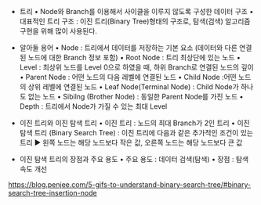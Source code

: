 * 트리
  • Node와 Branch를 이용해서 사이클을 이루지 않도록 구성한 데이터 구조
  • 대표적인 트리 구조 : 이진 트리(Binary Tree)형태의 구조로, 탐색(검색) 알고리즘 구현을 위해 많이 사용된다.

* 알아둘 용어
 • Node : 트리에서 데이터를 저장하는 기본 요소 (데이터와 다른 연결된 노드에 대한 Branch 정보 포함)
 • Root Node : 트리 최상단에 있는 노드
 • Level : 최상위 노드를 Level 0으로 하였을 때, 하위 Branch로 연결된 노드의 깊이
 • Parent Node : 어떤 노드의 다음 레벨에 연결된 노드
 • Child Node :어떤 노드의 상위 레벨에 연결된 노드
 • Leaf Node(Terminal Node) : Child Node가 하나도 없는 노드
 • Sibilng (Brother Node) : 동일한 Parent Node를 가진 노드
 • Depth : 트리에서 Node가 가질 수 있는 최대 Level

 * 이진 트리와 이진 탐색 트리
  • 이진 트리 : 노드의 최대 Branch가 2인 트리
  • 이진 탐색 트리 (Binary Search Tree) : 이진 트리에 다음과 같은 추가적인 조건이 있는 트리
   ► 왼쪽 노드는 해당 노드보다 작은 값, 오른쪽 노드는 해당 노드보다 큰 값

* 이진 탐색 트리의 장점과 주요 용도
 • 주요 용도 : 데이터 검색(탐색)
 • 장점 : 탐색 속도 개선

 https://blog.penjee.com/5-gifs-to-understand-binary-search-tree/#binary-search-tree-insertion-node

 


